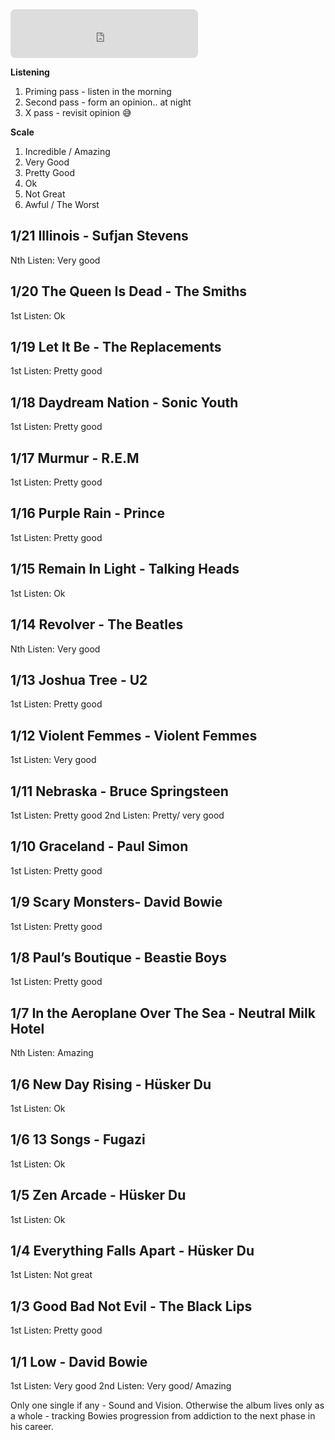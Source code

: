 <iframe src="https://open.spotify.com/embed/user/1226088349/playlist/0stPoUSo8QaT2TihrKpns1" width="300" height="78" frameborder="0" allowtransparency="true" style="border-radius:8px"></iframe>

**Listening**
1. Priming pass - listen in the morning
2. Second pass - form an opinion.. at night
3. X pass - revisit opinion 😅

**Scale**
1. Incredible / Amazing
2. Very Good
3. Pretty Good
4. Ok
5. Not Great
6. Awful / The Worst

## 1/21 Illinois - Sufjan Stevens
Nth Listen: Very good

## 1/20 The Queen Is Dead - The Smiths
1st Listen: Ok

## 1/19 Let It Be - The Replacements
1st Listen: Pretty good

## 1/18 Daydream Nation - Sonic Youth
1st Listen: Pretty good

## 1/17 Murmur - R.E.M
1st Listen: Pretty good

## 1/16 Purple Rain - Prince
1st Listen: Pretty good

## 1/15 Remain In Light - Talking Heads
1st Listen: Ok

## 1/14 Revolver - The Beatles
Nth Listen: Very good

## 1/13 Joshua Tree - U2
1st Listen: Pretty good

## 1/12 Violent Femmes - Violent Femmes
1st Listen: Very good

## 1/11 Nebraska - Bruce Springsteen
1st Listen: Pretty good
2nd Listen: Pretty/ very good

## 1/10 Graceland - Paul Simon
1st Listen: Pretty good

## 1/9 Scary Monsters- David Bowie
1st Listen: Pretty good

## 1/8 Paul’s Boutique - Beastie Boys
1st Listen: Pretty good

## 1/7 In the Aeroplane Over The Sea - Neutral Milk Hotel
Nth Listen: Amazing

## 1/6 New Day Rising - Hüsker Du
1st Listen: Ok

## 1/6 13 Songs - Fugazi
1st Listen: Ok

## 1/5 Zen Arcade - Hüsker Du
1st Listen: Ok

## 1/4 Everything Falls Apart - Hüsker Du
1st Listen: Not great

## 1/3 Good Bad Not Evil - The Black Lips
1st Listen: Pretty good

## 1/1 Low - David Bowie
1st Listen: Very good
2nd Listen: Very good/ Amazing

Only one single if any - Sound and Vision. Otherwise the album lives only as a whole - tracking Bowies progression from addiction to the next phase in his career.
